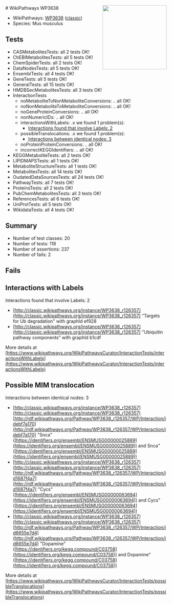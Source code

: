 <img style="float: right; width: 200px" src="https://upload.wikimedia.org/wikipedia/commons/thumb/8/83/Wplogo_with_text_500.png/640px-Wplogo_with_text_500.png" />
# WikiPathways WP3638

* WikiPathways: [WP3638](https://wikipathways.org/pathways/WP3638) ([classic](https://classic.wikipathways.org/instance/WP3638))
* Species: Mus musculus
## Tests
* CASMetabolitesTests: all 2 tests OK!
* ChEBIMetabolitesTests: all 5 tests OK!
* ChemSpiderTests: all 2 tests OK!
* DataNodesTests: all 5 tests OK!
* EnsemblTests: all 4 tests OK!
* GeneTests: all 5 tests OK!
* GeneralTests: all 15 tests OK!
* HMDBSecMetabolitesTests: all 3 tests OK!
* InteractionTests
    * noMetaboliteToNonMetaboliteConversions: .. all OK!
    * noNonMetaboliteToMetaboliteConversions: .. all OK!
    * noGeneProteinConversions: .. all OK!
    * nonNumericIDs: .. all OK!
    * interactionsWithLabels: .x we found 1 problem(s):
        * [Interactions found that involve Labels: 2](#630d2679)
    * possibleTranslocations: .x we found 1 problem(s):
        * [Interactions between identical nodes: 3](#1c118208)
    * noProteinProteinConversions: .. all OK!
    * incorrectKEGGIdentifiers: .. all OK!
* KEGGMetaboliteTests: all 2 tests OK!
* LIPIDMAPSTests: all 1 tests OK!
* MetaboliteStructureTests: all 1 tests OK!
* MetabolitesTests: all 14 tests OK!
* OudatedDataSourcesTests: all 24 tests OK!
* PathwayTests: all 7 tests OK!
* ProteinsTests: all 2 tests OK!
* PubChemMetabolitesTests: all 3 tests OK!
* ReferencesTests: all 6 tests OK!
* UniProtTests: all 5 tests OK!
* WikidataTests: all 4 tests OK!


## Summary

* Number of test classes: 20
* Number of tests: 118
* Number of assertions: 237
* Number of fails: 2

## Fails

<a name="630d2679" />

## Interactions with Labels

Interactions found that involve Labels: 2

* [http://classic.wikipathways.org/instance/WP3638_r126357](http://classic.wikipathways.org/instance/WP3638_r126357) "Targets for Ub degradation" with graphId ef928
* [http://classic.wikipathways.org/instance/WP3638_r126357](http://classic.wikipathways.org/instance/WP3638_r126357) "Ubiquitin pathway components" with graphId b1cdf


More details at [https://www.wikipathways.org/WikiPathwaysCurator/InteractionTests/interactionsWithLabels](https://www.wikipathways.org/WikiPathwaysCurator/InteractionTests/interactionsWithLabels)

<a name="1c118208" />

## Possible MIM translocation

Interactions between identical nodes: 3

* [http://classic.wikipathways.org/instance/WP3638_r126357](http://classic.wikipathways.org/instance/WP3638_r126357) [http://rdf.wikipathways.org/Pathway/WP3638_r126357/WP/Interaction/idebf7a170](http://rdf.wikipathways.org/Pathway/WP3638_r126357/WP/Interaction/idebf7a170) "Snca" ([https://identifiers.org/ensembl/ENSMUSG00000025889](https://identifiers.org/ensembl/ENSMUSG00000025889)) and 
Snca" ([https://identifiers.org/ensembl/ENSMUSG00000025889](https://identifiers.org/ensembl/ENSMUSG00000025889))
* [http://classic.wikipathways.org/instance/WP3638_r126357](http://classic.wikipathways.org/instance/WP3638_r126357) [http://rdf.wikipathways.org/Pathway/WP3638_r126357/WP/Interaction/id1687f4a7](http://rdf.wikipathways.org/Pathway/WP3638_r126357/WP/Interaction/id1687f4a7) "Cycs" ([https://identifiers.org/ensembl/ENSMUSG00000063694](https://identifiers.org/ensembl/ENSMUSG00000063694)) and 
Cycs" ([https://identifiers.org/ensembl/ENSMUSG00000063694](https://identifiers.org/ensembl/ENSMUSG00000063694))
* [http://classic.wikipathways.org/instance/WP3638_r126357](http://classic.wikipathways.org/instance/WP3638_r126357) [http://rdf.wikipathways.org/Pathway/WP3638_r126357/WP/Interaction/id6655e7d4](http://rdf.wikipathways.org/Pathway/WP3638_r126357/WP/Interaction/id6655e7d4) "Dopamine" ([https://identifiers.org/kegg.compound/C03758](https://identifiers.org/kegg.compound/C03758)) and 
Dopamine" ([https://identifiers.org/kegg.compound/C03758](https://identifiers.org/kegg.compound/C03758))


More details at [https://www.wikipathways.org/WikiPathwaysCurator/InteractionTests/possibleTranslocations](https://www.wikipathways.org/WikiPathwaysCurator/InteractionTests/possibleTranslocations)

